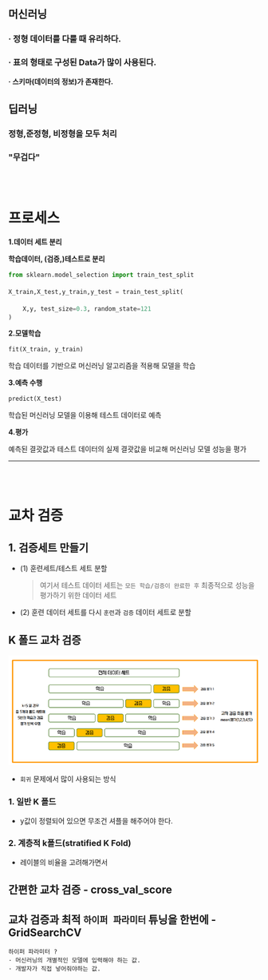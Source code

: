 ## **머신러닝**

### **· 정형 데이터를 다룰 때 유리하다.**

### **· 표의 형태로 구성된 Data가 많이 사용된다.**

**· 스키마(데이터의 정보)가 존재한다.**
<br>

## **딥러닝**

### **정형,준정형, 비정형을 모두 처리**

### **"무겁다"**

<br>
<br>

# **프로세스**

**1.데이터 세트 분리**

**학습데이터, (검증,)테스트로 분리**

```py
from sklearn.model_selection import train_test_split

X_train,X_test,y_train,y_test = train_test_split(

    X,y, test_size=0.3, random_state=121
)
```

**2.모델학습**

```py
fit(X_train, y_train)
```

학습 데이터를 기반으로 머신러닝 알고리즘을 적용해 모델을 학습

**3.예측 수행**

```py
predict(X_test)
```

학습된 머신러닝 모델을 이용해 테스트 데이터로 예측

**4.평가**

예측된 결괏값과 테스트 데이터의 실제 결괏값을 비교해 머신러닝
모델 성능을 평가

---

<br><br>

# 교차 검증

## 1. 검증세트 만들기

- (1) 훈련세트/테스트 세트 분할

  > 여기서 테스트 데이터 세트는 `모든 학습/검증이 완료한 후` 최종적으로 성능을 평가하기 위한 데이터 세트

- (2) 훈련 데이터 세트를 다시 `훈련`과 `검증` 데이터 세트로 분할

## K 폴드 교차 검증

![fold](.\kfold.png)

- `회귀` 문제에서 많이 사용되는 방식

### **1. 일반 K 폴드**

- y값이 정렬되어 있으면 무조건 셔플을 해주어야 한다.

### **2. 계층적 k폴드(stratified K Fold)**

- 레이블의 비율을 고려해가면서

## 간편한 교차 검증 - cross_val_score

## 교차 검증과 최적 `하이퍼 파라미터` 튜닝을 한번에 - GridSearchCV

```perl
하이퍼 파라미터 ?
· 머신러닝의 개별적인 모델에 입력해야 하는 값.
· 개발자가 직접 넣어줘야하는 값.
```
